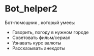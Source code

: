 # Bot_helper2
Бот-помощник , который умееь:
- Говорить, погоду в нужном городе
- Советовать фильм/сериал
- Узнавать курс валюты
- Рассказывать анекдоты
